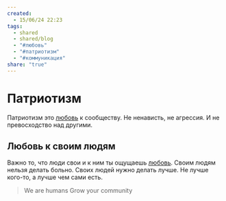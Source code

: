 ```yaml
---
created:
  - 15/06/24 22:23
tags:
  - shared
  - shared/blog
  - "#любовь"
  - "#патриотизм"
  - "#коммуникация"
share: "true"
---
```


# Патриотизм

Патриотизм это [любовь](%D0%BB%D1%8E%D0%B1%D0%BE%D0%B2%D1%8C.md) к сообществу. Не ненависть, не агрессия. И не превосходство над другими.

## Любовь к своим людям

Важно то, что люди свои и к ним ты ощущаешь [любовь](%D0%BB%D1%8E%D0%B1%D0%BE%D0%B2%D1%8C.md). 
Своим людям нельзя делать больно. Своих людей нужно делать лучше. 
Не лучше кого-то, а лучше чем сами есть. 

>We are humans 
>Grow your community

